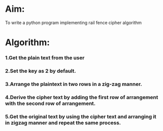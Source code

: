 # Aim:
To write a python program implementing rail fence cipher algorithm
# Algorithm:
### 1.Get the plain text from the user
### 2.Set the key as 2 by default.
### 3.Arrange the plaintext in two rows in a zig-zag manner.
### 4.Derive the cipher text by adding the first row of arrangement with the second row of arrangement.
### 5.Get the original text by using the cipher text and arranging it in zigzag manner and repeat the same process.
